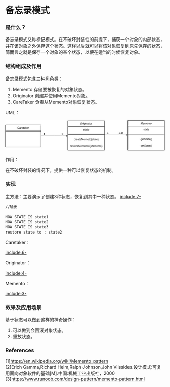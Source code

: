 # 备忘录模式

### 是什么？

备忘录模式又称标记模式。在不破坏封装性的前提下，捕获一个对象的内部状态，并在该对象之外保存这个状态。这样以后就可以将该对象恢复到原先保存的状态，
简而言之就是保存一个对象的某个状态，以便在适当的时候恢复对象。


### 结构组成及作用

备忘录模式包含三种角色类：
1. Memento 存储要被恢复的对象状态。
2. Originator 创建并使用Memento对象。
3. CareTaker 负责从Memento对象恢复状态。

UML：

![memento_pattern.jpg](memento_pattern.jpg)

作用：

在不破坏封装的情况下，提供一种可以恢复状态的机制。

### 实现

主方法：主要演示了创建3种状态，恢复到其中一种状态。
[include:7-](../src/main/java/com/tea/memento/TestMain.java)

~~~输出
//输出

NOW STATE IS state1
NOW STATE IS state2
NOW STATE IS state3
restore state to : state2

~~~

Caretaker：

[include:6-](../src/main/java/com/tea/memento/Caretaker.java)

Originator：

[include:4-](../src/main/java/com/tea/memento/Originator.java)

Memento：

[include:3-](../src/main/java/com/tea/memento/Memento.java)


### 效果及应用场景

基于状态可以做到这样的神奇操作：
1. 可以做到会回滚对象状态。
2. 重放状态。


### References

[1]https://en.wikipedia.org/wiki/Memento_pattern  
[2]Erich Gamma,Richard Helm,Ralph Johnson,John Vlissides.设计模式:可复用面向对象软件的基础[M].中国:机械工业出版社，2000  
[3]https://www.runoob.com/design-pattern/memento-pattern.html